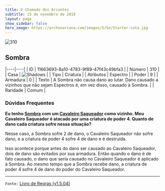 ```yaml
---
title: O Chamado dos Arcontes
subtitle: 15 de novembro de 2018
layout: page
show_sidebar: false
hero_image: https://archonarcana.com/images/5/5e/Starter-cota.jpg
---
```


![310](https://cdn.keyforgegame.com/media/card_front/pt/341_310_C33C4J4W6726_pt.png)

## Sombra

|----|----|
| ID | 11663693-8a10-4783-9f89-47f43c49bfa3 |
| Número | 310 |
| Casa | ![Shadows](https://archonarcana.com/images/thumb/e/ee/Shadows.png/22px-Shadows.png "Sombras") |
| Tipo | Criatura |
| Atributos | Espectro |
| Poder | 9 |
| Armadura | 0 |
| Texto | A Sombra não causa dano ao lutar. Dano causado a vizinhos que não sejam Espectros é, em vez disso, causado à Sombra. |
| Raridade | Comum |

### Dúvidas Frequentes

**Eu tenho [Sombra](/cota/310) com um [Cavaleiro Saqueador](/cota/255)
como vizinho. Meu Cavaleiro Saqueador é atacado por uma criatura
de poder 4. Quanto de dano cada criatura sofre nessa situação?**

Nesse caso, a Sombra sofre 2 de dano, o Cavaleiro Saqueador não sofre
dano, e a criatura de poder 4 sofre 4 de dano e é destruída.

Isso acontece porque antes do dano ser causado ao Cavaleiro
Saqueador, dois de dano são evitados por sua armadura. Então quando
o dano é de fato causado, o dano que seria causado no Cavaleiro
Saqueador é aplicado à Sombra. Ao mesmo tempo que a Sombra
recebe dano, a criatura de poder 4 sofre 4 de dano do poder do
Cavaleiro Saqueador.

<hr/>

`Fonte:` [Livro de Regras (v1.5.04)](https://drive.google.com/open?id=14pM1J8ZR_4hZbGFZt-ArQdAGsHCPEQdE)
